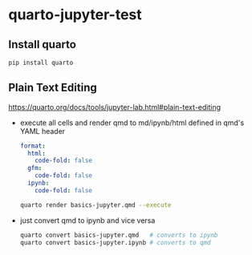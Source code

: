 # quarto-jupyter-test

## Install quarto

```sh
pip install quarto
```

## Plain Text Editing

<https://quarto.org/docs/tools/jupyter-lab.html#plain-text-editing>

- execute all cells and render qmd to md/ipynb/html defined in qmd's YAML header

    ```yaml
    format:
      html:
        code-fold: false
      gfm:
        code-fold: false
      ipynb:
        code-fold: false
    ```

    ```sh
    quarto render basics-jupyter.qmd --execute
    ```

- just convert qmd to ipynb and vice versa

    ```sh
    quarto convert basics-jupyter.qmd   # converts to ipynb
    quarto convert basics-jupyter.ipynb # converts to qmd
    ```
